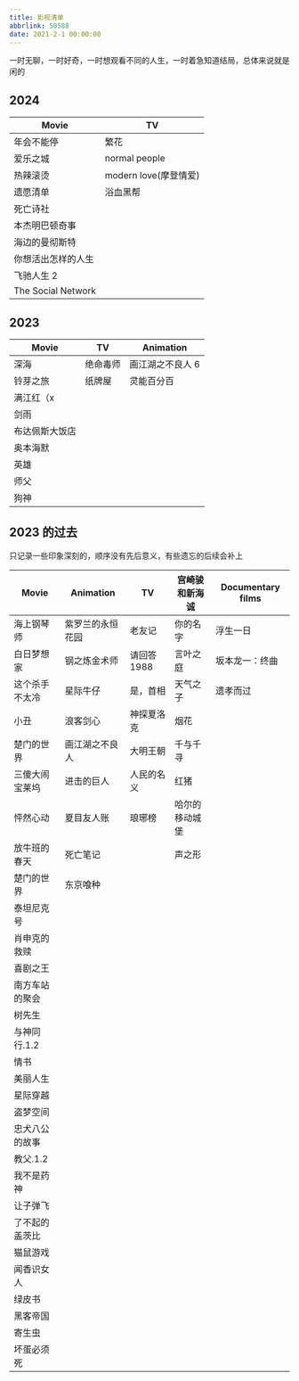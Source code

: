 ```yaml
---
title: 影视清单
abbrlink: 50588
date: 2021-2-1 00:00:00
---
```


一时无聊，一时好奇，一时想观看不同的人生，一时着急知道结局，总体来说就是闲的

## 2024

| Movie              | TV                    |
| ------------------ | --------------------- |
| 年会不能停         | 繁花                  |
| 爱乐之城           | normal people         |
| 热辣滚烫           | modern love(摩登情爱) |
| 遗愿清单           | 浴血黑帮              |
| 死亡诗社           |                       |
| 本杰明巴顿奇事     |                       |
| 海边的曼彻斯特     |                       |
| 你想活出怎样的人生 |                       |
| 飞驰人生 2         |                       |
| The Social Network |                       |

## 2023

| Movie          | TV       | Animation        |
| -------------- | -------- | ---------------- |
| 深海           | 绝命毒师 | 画江湖之不良人 6 |
| 铃芽之旅       | 纸牌屋   | 灵能百分百       |
| 满江红（x      |          |                  |
| 剑雨           |          |                  |
| 布达佩斯大饭店 |          |                  |
| 奥本海默       |          |                  |
| 英雄           |          |                  |
| 师父           |          |                  |
| 狗神           |          |                  |

## 2023 的过去

只记录一些印象深刻的，顺序没有先后意义，有些遗忘的后续会补上

| Movie          | Animation        | TV          | 宫崎骏和新海诚 | Documentary films |
| -------------- | ---------------- | ----------- | -------------- | ----------------- |
| 海上钢琴师     | 紫罗兰的永恒花园 | 老友记      | 你的名字       | 浮生一日          |
| 白日梦想家     | 钢之炼金术师     | 请回答 1988 | 言叶之庭       | 坂本龙一：终曲    |
| 这个杀手不太冷 | 星际牛仔         | 是，首相    | 天气之子       | 遗孝而过          |
| 小丑           | 浪客剑心         | 神探夏洛克  | 烟花           |                   |
| 楚门的世界     | 画江湖之不良人   | 大明王朝    | 千与千寻       |                   |
| 三傻大闹宝莱坞 | 进击的巨人       | 人民的名义  | 红猪           |                   |
| 怦然心动       | 夏目友人账       | 琅琊榜      | 哈尔的移动城堡 |                   |
| 放牛班的春天   | 死亡笔记         |             | 声之形         |                   |
| 楚门的世界     | 东京喰种         |             |                |                   |
| 泰坦尼克号     |                  |             |                |
| 肖申克的救赎   |                  |             |                |
| 喜剧之王       |                  |             |                |
| 南方车站的聚会 |                  |             |                |
| 树先生         |                  |             |                |
| 与神同行.1.2   |                  |             |                |
| 情书           |                  |             |                |
| 美丽人生       |                  |             |                |
| 星际穿越       |                  |             |                |
| 盗梦空间       |                  |             |                |
| 忠犬八公的故事 |                  |             |                |
| 教父.1.2       |                  |             |                |
| 我不是药神     |                  |             |                |
| 让子弹飞       |                  |             |                |
| 了不起的盖茨比 |                  |             |                |
| 猫鼠游戏       |                  |             |                |
| 闻香识女人     |                  |             |                |
| 绿皮书         |                  |             |                |
| 黑客帝国       |                  |             |                |
| 寄生虫         |                  |             |                |
| 坏蛋必须死     |                  |             |                |
